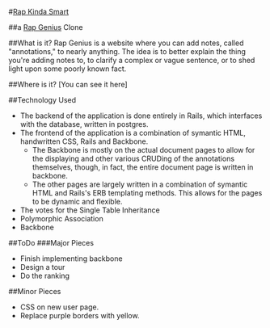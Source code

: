 #[Rap Kinda Smart][rkc]

##a [Rap Genius][rg] Clone

[rg]: http://www.rapgenius.com
[rkc]: http://www.rapkindasmart.com

##What is it?
Rap Genius is a website where you can add notes, called "annotations," to nearly anything. The idea is to better explain the thing you're adding notes to, to clarify a complex or vague sentence, or to shed light upon some poorly known fact.

##Where is it?
[You can see it here]

##Technology Used
* The backend of the application is done entirely in Rails, which interfaces with the database, written in postgres.
* The frontend of the application is a combination of symantic HTML, handwritten CSS, Rails and Backbone. 
	* The Backbone is mostly on the actual document pages to allow for the displaying and other various CRUDing of the annotations themselves, though, in fact, the entire document page is written in backbone.
	* The other pages are largely written in a combination of symantic HTML and Rails's ERB templating methods. This allows for the pages to be dynamic and flexible.
* The votes for the Single Table Inheritance
* Polymorphic Association
* Backbone




##ToDo
###Major Pieces

* Finish implementing backbone
* Design a tour
* Do the ranking

##Minor Pieces
* CSS on new user page.
* Replace purple borders with yellow.
